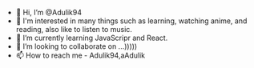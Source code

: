 - 👋 Hi, I’m @Adulik94
- 👀 I'm interested in many things such as learning, watching anime, and reading, also like to listen to music.
- 🌱 I’m currently learning JavaScripr and React.
- 💞️ I’m looking to collaborate on ...)))))
- 📫 How to reach me - Adulik94,aAdulik

<!---
Adulik94/Adulik94 is a ✨ special ✨ repository because its `README.md` (this file) appears on your GitHub profile.
You can click the Preview link to take a look at your changes.
--->
